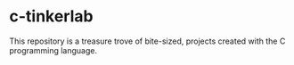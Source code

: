 # c-tinkerlab
This repository is a treasure trove of bite-sized, projects created with the C programming language.
